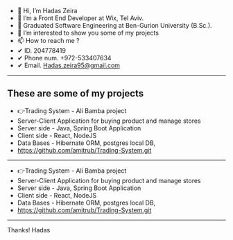 - 👋 Hi, I’m Hadas Zeira
- 💞️ I’m a Front End Developer at Wix, Tel Aviv.
- 🌱 Graduated Software Engineering at Ben-Gurion University (B.Sc.). 
- 👀 I’m interested to show you some of my projects
- 📫 How to reach me ?
- ✔ ID. 204778419                          
- ✔ Phone num. +972-533407634                                      
- ✔ Email. Hadas.zeira95@gmail.com                              
                       
---------------------------------------------------------------------
These are some of my projects
---------------------------------------------------------------------

- 👉Trading System - Ali Bamba project
- Server-Client Application for buying product and manage stores
- Server side - Java, Spring Boot Application
- Client side - React, NodeJS
- Data Bases - Hibernate ORM, postgres local DB, 
- https://github.com/amitrub/Trading-System.git

--------------------------------------------------------

- 👉Trading System - Ali Bamba project
- Server-Client Application for buying product and manage stores
- Server side - Java, Spring Boot Application
- Client side - React, NodeJS
- Data Bases - Hibernate ORM, postgres local DB, 
- https://github.com/amitrub/Trading-System.git

--------------------------------------------------------

Thanks!
Hadas
<!---
hadasze/Portfolio is a ✨ special ✨ repository because its `README.md` (this file) appears on your GitHub profile.
You can click the Preview link to take a look at your changes.
--->
